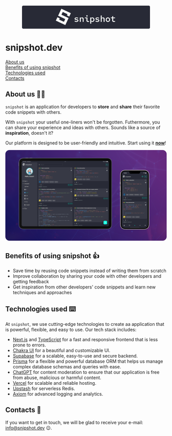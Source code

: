 <p align="center">
  <a href="https://snipshot.dev" aria-label="Navigate to snipshot.dev">
    <img src="./logo.svg" alt="snipshot logo" width="400" />
  </a>
</p>

# snipshot.dev

[About us](#about)  
[Benefits of using snipshot](#benefits)  
[Technologies used ](#technologies)  
[Contacts](#contacts)

## About us 👨‍💻 <a id="about"></a>

`snipshot` is an application for developers to **store** and **share** their favorite code snippets with others.

With `snipshot` your useful one-liners won't be forgotten. Futhermore, you can share your experience and ideas with others. Sounds like a source of **inspiration**, doesn't it?

Our platform is designed to be user-friendly and intuitive. Start using it [**now**](https://snipshot.dev/)!

![snipshot demo](./mockup.webp)

## Benefits of using snipshot 👍 <a id="benefits"></a>

- Save time by reusing code snippets instead of writing them from scratch
- Improve collaboration by sharing your code with other developers and getting feedback
- Get inspiration from other developers' code snippets and learn new techniques and approaches

## Technologies used ⌨️ <a id="technologies"></a>

At `snipshot`, we use cutting-edge technologies to create aa application that is powerful, flexible, and easy to use. Our tech stack includes:

- [Next.js](https://nextjs.org) and [TypeScript](https://www.typescriptlang.org) for a fast and responsive frontend that is less prone to errors.
- [Chakra UI](https://chakra-ui.com) for a beautiful and customizable UI.
- [Supabase](https://supabase.com) for a scalable, easy-to-use and secure backend.
- [Prisma](https://www.prisma.io) for a flexible and powerful database ORM that helps us manage complex database schemas and queries with ease.
- [ChatGPT](https://openai.com/blog/chatgpt) for content moderation to ensure that our application is free from abuse, malicious or harmful content.
- [Vercel](https://vercel.com) for scalable and reliable hosting.
- [Upstash](https://upstash.com) for serverless Redis.
- [Axiom](https://axiom.co) for advanced logging and analytics.

## Contacts 📨 <a id="contacts"></a>

If you want to get in touch, we will be glad to receive your e-mail: [info@snipshot.dev](mailto:info@snipshot.dev) 😉.
